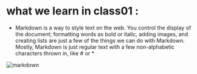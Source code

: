 # what we learn in class01 : 

* Markdown is a way to style text on the web. You control the display of the document; formatting words as bold or italic, adding images, and creating lists are just a few of the things we can do with Markdown. Mostly, Markdown is just regular text with a few non-alphabetic characters thrown in, like # or *

![markdown](https://resources.jetbrains.com/help/img/youtrack/2020.5/youtrack-markup-reference-markdown.zoomed.png)
